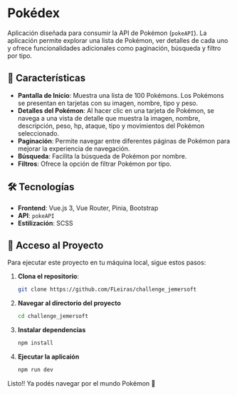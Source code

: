 # Pokédex

Aplicación diseñada para consumir la API de Pokémon (`pokeAPI`). La aplicación permite explorar una lista de Pokémon, ver detalles de cada uno y ofrece funcionalidades adicionales como paginación, búsqueda y filtro por tipo.

## 🌟 Características

- **Pantalla de Inicio**: Muestra una lista de 100 Pokémons. Los Pokémons se presentan en tarjetas con su imagen, nombre, tipo y peso.
- **Detalles del Pokémon**: Al hacer clic en una tarjeta de Pokémon, se navega a una vista de detalle que muestra la imagen, nombre, descripción, peso, hp, ataque, tipo y movimientos del Pokémon seleccionado.
- **Paginación**: Permite navegar entre diferentes páginas de Pokémon para mejorar la experiencia de navegación.
- **Búsqueda**: Facilita la búsqueda de Pokémon por nombre.
- **Filtros**: Ofrece la opción de filtrar Pokémon por tipo.

## 🛠️ Tecnologías

- **Frontend**: Vue.js 3, Vue Router, Pinia, Bootstrap
- **API**: `pokeAPI`
- **Estilización**: SCSS

## 🚀 Acceso al Proyecto

Para ejecutar este proyecto en tu máquina local, sigue estos pasos:

1. **Clona el repositorio**:

   ```bash
   git clone https://github.com/FLeiras/challenge_jemersoft
   ```

2. **Navegar al directorio del proyecto**
   ```sh
   cd challenge_jemersoft
   ```

3. **Instalar dependencias**
   ```sh
   npm install
   ```

4. **Ejecutar la aplicaión**
   ```sh
   npm run dev
   ```

Listo!! Ya podés navegar por el mundo Pokémon 👏 
